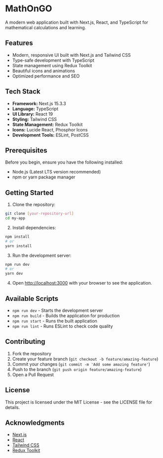 # MathOnGO

A modern web application built with Next.js, React, and TypeScript for mathematical calculations and learning.

## Features

- Modern, responsive UI built with Next.js and Tailwind CSS
- Type-safe development with TypeScript
- State management using Redux Toolkit
- Beautiful icons and animations
- Optimized performance and SEO

## Tech Stack

- **Framework:** Next.js 15.3.3
- **Language:** TypeScript
- **UI Library:** React 19
- **Styling:** Tailwind CSS
- **State Management:** Redux Toolkit
- **Icons:** Lucide React, Phosphor Icons
- **Development Tools:** ESLint, PostCSS

## Prerequisites

Before you begin, ensure you have the following installed:
- Node.js (Latest LTS version recommended)
- npm or yarn package manager

## Getting Started

1. Clone the repository:
```bash
git clone [your-repository-url]
cd my-app
```

2. Install dependencies:
```bash
npm install
# or
yarn install
```

3. Run the development server:
```bash
npm run dev
# or
yarn dev
```

4. Open [http://localhost:3000](http://localhost:3000) with your browser to see the application.

## Available Scripts

- `npm run dev` - Starts the development server
- `npm run build` - Builds the application for production
- `npm run start` - Runs the built application
- `npm run lint` - Runs ESLint to check code quality


## Contributing

1. Fork the repository
2. Create your feature branch (`git checkout -b feature/amazing-feature`)
3. Commit your changes (`git commit -m 'Add some amazing feature'`)
4. Push to the branch (`git push origin feature/amazing-feature`)
5. Open a Pull Request

## License

This project is licensed under the MIT License - see the LICENSE file for details.

## Acknowledgments

- [Next.js](https://nextjs.org/)
- [React](https://reactjs.org/)
- [Tailwind CSS](https://tailwindcss.com/)
- [Redux Toolkit](https://redux-toolkit.js.org/)
